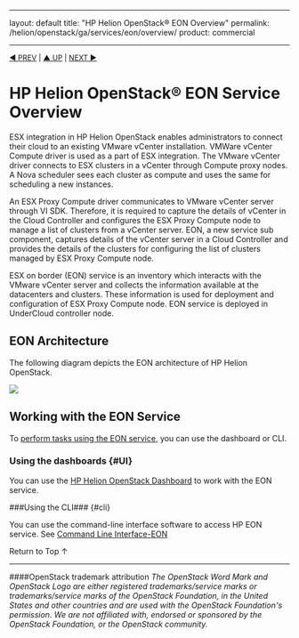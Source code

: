 

---
layout: default
title: "HP Helion OpenStack&#174; EON Overview"
permalink: /helion/openstack/ga/services/eon/overview/
product: commercial

---
<!--UNDER REVISION-->

<script>

function PageRefresh {
onLoad="window.refresh"
}

PageRefresh();

</script>


<p style="font-size: small;"> <a href="/helion/openstack/services/compute/overview/">&#9664; PREV</a> | <a href="/helion/openstack/services/overview/">&#9650; UP</a> | <a href="/helion/openstack/services/imaging/overview/"> NEXT &#9654</a> </p>



# HP Helion OpenStack&#174; EON Service Overview #

ESX integration in HP Helion OpenStack enables administrators to connect their cloud to an existing VMware vCenter installation. VMWare vCenter Compute driver is used as a part of ESX integration. The VMware vCenter driver connects to ESX clusters in a vCenter through Compute proxy nodes. A Nova scheduler sees each cluster as compute and uses the same for scheduling a new instances. 

An ESX Proxy Compute driver communicates to VMware vCenter server through VI SDK. Therefore, it is required to capture the details of vCenter in the Cloud Controller and configures the ESX Proxy Compute node to manage a list of clusters from a vCenter server. EON, a new service sub component, captures details of the vCenter server in a Cloud Controller and provides the details of the clusters for configuring the list of clusters managed by ESX Proxy Compute node.


ESX  on border (EON) service is an inventory which interacts with the VMware vCenter server and collects the information available at the datacenters and clusters. These information is used for deployment and configuration of ESX Proxy Compute node. EON service is deployed in UnderCloud controller node. 


<!---
*  A RESTful API service

* A Conductor service <!--, which does the bulk of the work of interacting with VMWare vCenter Server, collects and monitors the inventory of Datacenters, Clusters and vSwitch / dvSwitch details and makes it available to other services through REST APIs-->
<!--
* A Database and DB API <!---for storing the list of managed vCenter Servers and its associated Datacenter vSwitch / dvSwitch,  activated / imported Clusters details--->
<!--
* The message bus is used to communicate between eon-api and eon-conductor.
--->

## EON Architecture

The following diagram depicts the EON architecture of HP Helion OpenStack.

<img src ="media/Eon Architecture.vsd/">




## Working with the EON Service

To [perform tasks using the EON service](#howto), you can use the dashboard or CLI.

### Using the dashboards {#UI}

You can use the [HP Helion OpenStack Dashboard](/helion/openstack/dashboard/how-works/) to work with the EON service.

###Using the CLI### {#cli}

You can use the command-line interface software to access HP EON service. See [Command Line Interface-EON](/helion/openstack/undercloud/eon/cli/)


<a href="#top" style="padding:14px 0px 14px 0px; text-decoration: none;"> Return to Top &#8593; </a>


----
####OpenStack trademark attribution
*The OpenStack Word Mark and OpenStack Logo are either registered trademarks/service marks or trademarks/service marks of the OpenStack Foundation, in the United States and other countries and are used with the OpenStack Foundation's permission. We are not affiliated with, endorsed or sponsored by the OpenStack Foundation, or the OpenStack community.*
